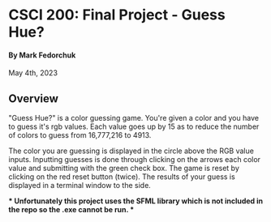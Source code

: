 # CSCI 200: Final Project - Guess Hue?

#### By Mark Fedorchuk 
May 4th, 2023

## Overview
"Guess Hue?" is a color guessing game. You're given a color and you have to guess it's rgb values. Each value goes up by 15 as to reduce the number of colors to guess from 16,777,216 to 4913. 

The color you are guessing is displayed in the circle above the RGB value inputs. Inputting guesses is done through clicking on the arrows each color value and submitting with the green check box. The game is reset by clicking on the red reset button (twice). The results of your guess is displayed in a terminal window to the side.

**\* Unfortunately this project uses the SFML library which is not included in the repo so the .exe cannot be run. \***

